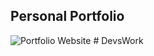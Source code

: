 ## Personal Portfolio

![Portfolio Website](https://i.ibb.co/WgPMpts/image.png)
#   D e v s W o r k  
 